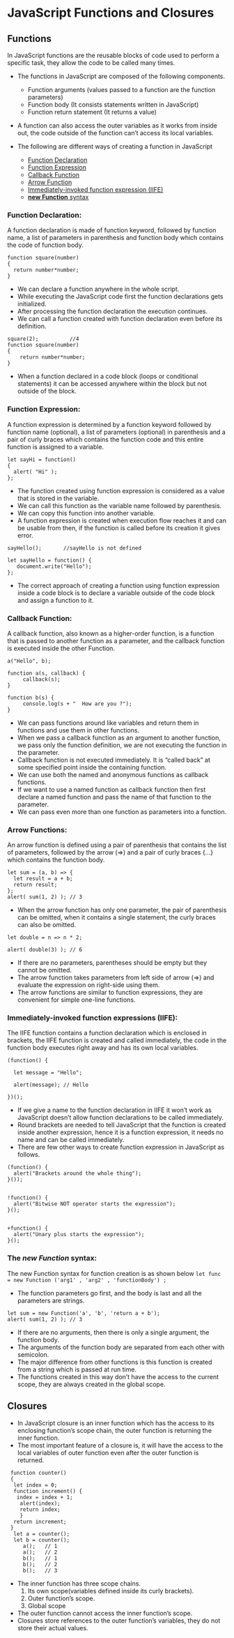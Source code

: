 # JavaScript Functions and Closures #

## Functions ##
In JavaScript functions are the reusable blocks of code used to perform a specific task, they allow the code to be called many times.
- The functions in JavaScript are composed of the following components.
  - Function arguments  (values passed to a function are the function parameters)
  - Function body  (It consists statements written in JavaScript)
  - Function return statement  (It returns a value)
- A function can also access the outer variables as it works from inside out, the code outside of the function can’t access its local     variables.

- The following are different ways of creating a function in JavaScript

  - [Function Declaration](#function-declaration)
  - [Function Expression](#function-expression)
  - [Callback Function](#callback-function)
  - [Arrow Function](#arrow-function)
  - [Immediately-invoked function expression (IIFE)](#iife)
  - [**new Function** syntax](#new-function)
 
 ### Function Declaration: ###
A function declaration is made of function keyword, followed by function name, a list of parameters in parenthesis and function body which contains the code of function body. 
 
 ```
 function square(number)
{
   return number*number;
}
```
- We can declare a function anywhere in the whole script.
- While executing the JavaScript code first the function declarations gets initialized.
- After processing the function declaration the execution continues.
- We can call a function created with function declaration even before its definition.

```
square(2);          //4
function square(number)
{
    return number*number;
}
```
- When a function declared in a code block (loops or conditional statements) it can be accessed anywhere within the block but not outside of the block.

### Function Expression: ###

A function expression is determined by a function keyword followed by function name (optional), a list of parameters (optional) in parenthesis and a pair of curly braces which contains the function code and this entire function is assigned to a variable.

```
let sayHi = function() 
{
  alert( "Hi" );
};
```
- The function created using function expression is considered as a value that is stored in the variable.
- We can call this function as the variable name followed by parenthesis.
- We can copy this function into another variable.
- A function expression is created when execution flow reaches it and can be usable from then, if the function is called before its       creation it gives error.
```
sayHello();       //sayHello is not defined

let sayHello = function() {
   document.write("Hello");
};
```
- The correct approach of creating a function using function expression inside a code block is to declare a variable outside of the code   block and assign a function to it.

### Callback Function: ###

A callback function, also known as a higher-order function, is a function that is passed to another function as a parameter, and the callback function is executed inside the other Function.

```
a("Hello", b);

function a(s, callback) {
     callback(s);
}

function b(s) {
     console.log(s + "  How are you ?");
}
```
- We can pass functions around like variables and return them in functions and use them in other functions.
- When we pass a callback function as an argument to another function, we pass only the function definition, we are not executing the     function in the parameter.
- Callback function is not executed immediately. It is “called back” at some specified point inside the containing function.
- We can use both the named and anonymous functions as callback functions.
- If we want to use a named function as callback function then first declare a named function and pass the name of that function to the   parameter.
- We can pass even more than one function as parameters into a function.
 
 
 ### Arrow Functions: ###

An arrow function is defined using a pair of parenthesis that contains the list of parameters, followed by the arrow (=>) and a pair of curly braces {...} which contains the function body.

```
let sum = (a, b) => {  
  let result = a + b;
  return result;
};
alert( sum(1, 2) ); // 3
```
- When the arrow function has only one parameter, the pair of parenthesis can be omitted, when it contains a single statement, the curly   braces can also be omitted.

```
let double = n => n * 2;

alert( double(3) ); // 6
```
- If there are no parameters, parentheses should be empty but they cannot be omitted.
- The arrow function takes parameters from left side of arrow (=>) and evaluate the expression on right-side using them.
- The arrow functions are similar to function expressions, they are convenient for simple one-line functions.


### Immediately-invoked function expressions (IIFE): ###

The IIFE function contains a function declaration which is enclosed in brackets, the IIFE function is created and called immediately, the code in the function body executes right away and has its own local variables.

```
(function() {

  let message = "Hello";

  alert(message); // Hello

})();
```
- If we give a name to the function declaration in IIFE it won’t work as JavaScript doesn’t allow function declarations to be called       immediately.
- Round brackets are needed to tell JavaScript that the function is created inside another expression, hence it is a function             expression, it needs no name and can be called immediately.
- There are few other ways to create function expression in JavaScript as follows.
```
(function() {
  alert("Brackets around the whole thing");
}());


!function() {
  alert("Bitwise NOT operator starts the expression");
}();


+function() {
  alert("Unary plus starts the expression");
}();
```

### The _new Function_ syntax: ###

The new Function syntax for function creation is as shown below
` let func = new Function ('arg1' , 'arg2' , 'functionBody') ; `
- The function parameters go first, and the body is last and all the parameters are strings.
```
let sum = new Function('a', 'b', 'return a + b');
alert( sum(1, 2) ); // 3
```
- If there are no arguments, then there is only a single argument, the function body.
- The arguments of the function body are separated from each other with semicolon.
- The major difference from other functions is this function is created from a string which is passed at run time.
- The functions created in this way don’t have the access to the current scope, they are always created in the global scope.




## Closures ##

- In JavaScript closure is an inner function which has the access to its enclosing function’s scope chain, the outer function is           returning the inner function.
- The most important feature of a closure is, it will have the access to the local variables of outer function even after the outer       function is returned.

```
 function counter() 
 {
  let index = 0;
  function increment() {
   index = index + 1;
    alert(index);
    return index;
    }
  return increment;
 }
  let a = counter();    
  let b = counter();    
     a();   // 1
     a();   // 2
     b();   // 1
     b();   // 2
     b();   // 3    
```
- The inner function has three scope chains.
  1. Its own scope(variables defined inside its curly brackets).
  2. Outer function’s scope.
  3. Global scope
- The outer function cannot access the inner function’s scope.
- Closures store references to the outer function’s variables, they do not store their actual values.
  
 
